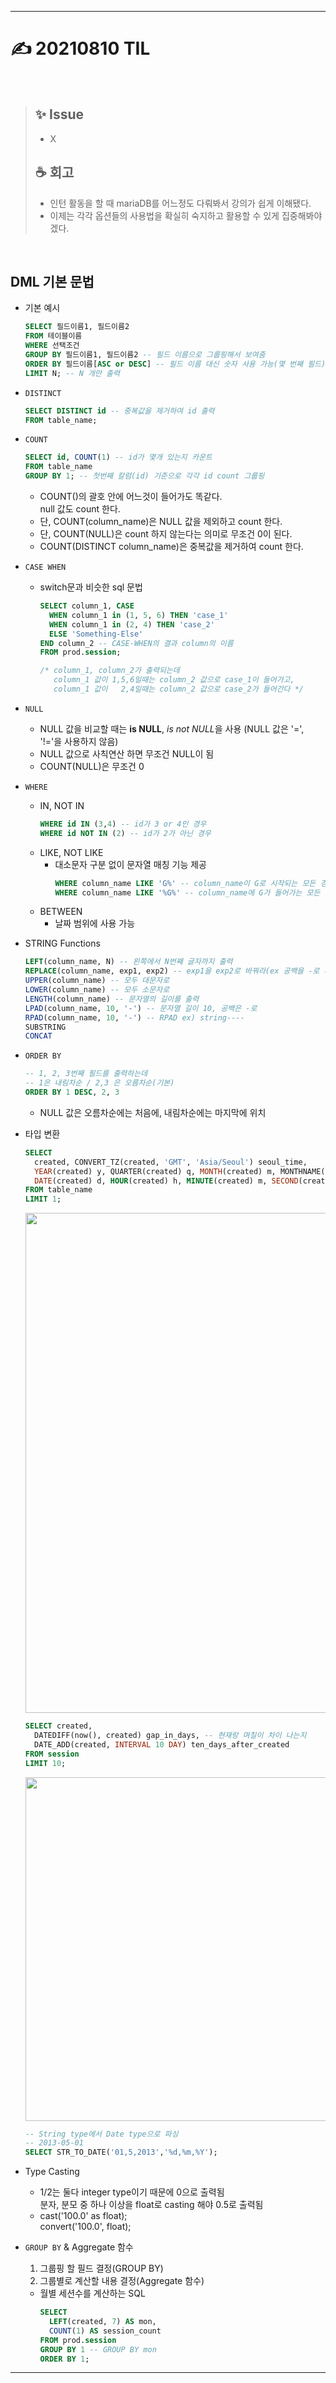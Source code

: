 ___
# ✍ 20210810 TIL

<br>

> ## ✨ Issue
> - X
> 
> ## ☕ 회고
> - 인턴 활동을 할 때 mariaDB를 어느정도 다뤄봐서 강의가 쉽게 이해됐다.
> - 이제는 각각 옵션들의 사용법을 확실히 숙지하고 활용할 수 있게 집중해봐야겠다.

<br>

## DML 기본 문법
- 기본 예시
  ```sql
  SELECT 필드이름1, 필드이름2
  FROM 테이블이름
  WHERE 선택조건
  GROUP BY 필드이름1, 필드이름2 -- 필드 이름으로 그룹핑해서 보여줌
  ORDER BY 필드이름[ASC or DESC] -- 필드 이름 대신 숫자 사용 가능(몇 번째 필드)
  LIMIT N; -- N 개만 출력
  ```
- `DISTINCT`
  ```sql
  SELECT DISTINCT id -- 중복값을 제거하여 id 출력
  FROM table_name;
  ```
- `COUNT`
  ```sql
  SELECT id, COUNT(1) -- id가 몇개 있는지 카운트
  FROM table_name
  GROUP BY 1; -- 첫번째 칼럼(id) 기준으로 각각 id count 그룹핑
  ```
  - COUNT()의 괄호 안에 어느것이 들어가도 똑같다.  
    null 값도 count 한다.
  - 단, COUNT(column_name)은 NULL 값을 제외하고 count 한다.
  - 단, COUNT(NULL)은 count 하지 않는다는 의미로 무조건 0이 된다.
  - COUNT(DISTINCT column_name)은 중복값을 제거하여 count 한다.
- `CASE WHEN`
  - switch문과 비슷한 sql 문법
    ```sql
    SELECT column_1, CASE
      WHEN column_1 in (1, 5, 6) THEN 'case_1'
      WHEN column_1 in (2, 4) THEN 'case_2'
      ELSE 'Something-Else'
    END column_2 -- CASE-WHEN의 결과 column의 이름
    FROM prod.session;

    /* column_1, column_2가 출력되는데
       column_1 값이 1,5,6일때는 column_2 값으로 case_1이 들어가고,
       column_1 값이   2,4일때는 column_2 값으로 case_2가 들어간다 */
    ```
- `NULL`
  - NULL 값을 비교할 때는 **is NULL**, *is not NULL*을 사용 (NULL 값은 '=', '!='을 사용하지 않음)
  - NULL 값으로 사칙연산 하면 무조건 NULL이 됨
  - COUNT(NULL)은 무조건 0
- `WHERE`
  - IN, NOT IN
    ```sql
    WHERE id IN (3,4) -- id가 3 or 4인 경우
    WHERE id NOT IN (2) -- id가 2가 아닌 경우
    ```
  - LIKE, NOT LIKE
    - 대소문자 구분 없이 문자열 매칭 기능 제공
      ```sql
      WHERE column_name LIKE 'G%' -- column_name이 G로 시작되는 모든 경우
      WHERE column_name LIKE '%G%' -- column_name에 G가 들어가는 모든 경우
      ```
  - BETWEEN
    - 날짜 범위에 사용 가능
- STRING Functions
  ```sql
  LEFT(column_name, N) -- 왼쪽에서 N번째 글자까지 출력
  REPLACE(column_name, exp1, exp2) -- exp1을 exp2로 바꿔라(ex 공백을 -로 바꿔라)
  UPPER(column_name) -- 모두 대문자로
  LOWER(column_name) -- 모두 소문자로
  LENGTH(column_name) -- 문자열의 길이를 출력
  LPAD(column_name, 10, '-') -- 문자열 길이 10, 공백은 -로 
  RPAD(column_name, 10, '-') -- RPAD ex) string----
  SUBSTRING
  CONCAT
  ```
- `ORDER BY`
  ```sql
  -- 1, 2, 3번째 필드를 출력하는데
  -- 1은 내림차순 / 2,3 은 오름차순(기본)
  ORDER BY 1 DESC, 2, 3
  ```
  - NULL 값은 오름차순에는 처음에, 내림차순에는 마지막에 위치
- 타입 변환
  ```sql
  SELECT
    created, CONVERT_TZ(created, 'GMT', 'Asia/Seoul') seoul_time,
    YEAR(created) y, QUARTER(created) q, MONTH(created) m, MONTHNAME(created) mn,
    DATE(created) d, HOUR(created) h, MINUTE(created) m, SECOND(created) s
  FROM table_name
  LIMIT 1;
  ```
  <img width="800px" src="https://user-images.githubusercontent.com/60170616/128987598-2a89ddbf-b30e-424d-b92c-ed2db1d0ee61.png">

  ```sql
  SELECT created,
    DATEDIFF(now(), created) gap_in_days, -- 현재랑 며칠이 차이 나는지
    DATE_ADD(created, INTERVAL 10 DAY) ten_days_after_created
  FROM session
  LIMIT 10;
  ```
  <img width="550px" src="https://user-images.githubusercontent.com/60170616/128988069-c3856633-ca2e-46bd-85d7-532b0eb80c21.png">
  
  ```sql
  -- String type에서 Date type으로 파싱
  -- 2013-05-01
  SELECT STR_TO_DATE('01,5,2013','%d,%m,%Y');
  ```
- Type Casting
  - 1/2는 둘다 integer type이기 때문에 0으로 출력됨  
    분자, 분모 중 하나 이상을 float로 casting 해야 0.5로 출력됨
  - cast('100.0' as float);  
    convert('100.0', float);
- `GROUP BY` & Aggregate 함수
  1. 그룹핑 할 필드 결정(GROUP BY)
  2. 그룹별로 계산할 내용 결정(Aggregate 함수)
  - 월별 세션수를 계산하는 SQL
    ```sql
    SELECT
      LEFT(created, 7) AS mon,
      COUNT(1) AS session_count
    FROM prod.session
    GROUP BY 1 -- GROUP BY mon
    ORDER BY 1;
    ```
___